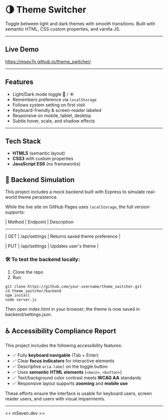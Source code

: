 # 🌗 Theme Switcher

Toggle between light and dark themes with smooth transitions. Built with semantic HTML, CSS custom properties, and vanilla JS.

---

## Live Demo
https://msev7n.github.io/theme_switcher/

---

## Features
- Light/Dark mode toggle 🌙 / ☀️  
- Remembers preference via `localStorage`  
- Follows system setting on first visit  
- Keyboard-friendly & screen-reader labeled  
- Responsive on mobile, tablet, desktop  
- Subtle hover, scale, and shadow effects

---

## Tech Stack
- **HTML5** (semantic layout)  
- **CSS3** with custom properties  
- **JavaScript ES6** (no frameworks)


## 🧪 Backend Simulation

This project includes a mock backend built with Express to simulate real-world theme persistence.

While the live site on GitHub Pages uses `localStorage`, the full version supports:

| Method | Endpoint         | Description
____________________________________________________________
| GET    | /api/settings    | Returns saved theme preference |

| PUT    | /api/settings    | Updates user's theme           |

### 🛠 To test the backend locally:

1. Clone the repo
2. Run:

```
git clone https://github.com/your-username/theme_switcher.git
cd theme_switcher/backend
npm install
node server.js
```
Then open index.html in your browser; the theme is now saved in backend/settings.json.

## ♿ Accessibility Compliance Report

This project includes the following accessibility features:

- ✅ Fully **keyboard navigable** (Tab + Enter)
- ✅ Clear **focus indicators** for interactive elements
- ✅ Descriptive `aria-label` on the toggle button
- ✅ Uses **semantic HTML elements** (`<main>`, `<button>`)
- ✅ Text/background color contrast meets **WCAG AA** standards
- ✅ Responsive layout supports **zooming** and **mobile use**

These efforts ensure the interface is usable for keyboard users, screen reader users, and users with visual impairments.

---

 << mSeven.dev >>
